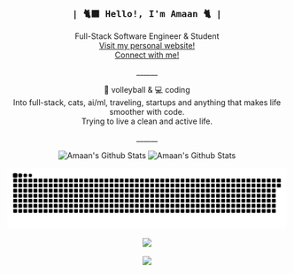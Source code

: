 <div align="center">
	<h3><samp>| 🐈‍⬛ Hello!, I'm Amaan 🐈 |</samp></h3> 
</div>

<div align="center">
	<p>Full-Stack Software Engineer & Student<br><a href="https://amaans.dev">Visit my personal website!</a><br><a href="https://www.linkedin.com/in/amaansheikh-swe">Connect with me!</a></p>
	______
<p></p>

🏐 volleyball & 💻 coding<br/>
Into full-stack, cats, ai/ml, traveling, startups and anything that makes life smoother with code.<br/>
Trying to live a clean and active life.
</p>       
        ______
<p></p>



<p align="center">
			<tr>
				<td><img alt="Amaan's Github Stats" src="https://nirzak-streak-stats.vercel.app/?user=amaanomo&theme=dark&hide_border=false" /></td>
				<td><img alt="Amaan's Github Stats" src="https://github-readme-stats.vercel.app/api/top-langs/?username=amaanomo&theme=dark&hide_border=false&include_all_commits=true&count_private=true&layout=compact" /></td>
				</tr>
		</table>
  </p>

<p align="center">
  <img src="https://raw.githubusercontent.com/AmaanOMO/AmaanOMO/output/github-snake-dark.svg" alt="snake gif"/>
</p>


[![](https://visitcount.itsvg.in/api?id=amaanomo&icon=0&color=0)](https://visitcount.itsvg.in)



[![](https://visitcount.itsvg.in/api?id=AmaanOMO&icon=0&color=0)](https://visitcount.itsvg.in)

<!-- Built with ✨ GPRM → https://gprm.itsvg.in -->
